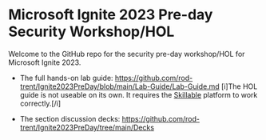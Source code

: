 # Microsoft Ignite 2023 Pre-day Security Workshop/HOL

Welcome to the GitHub repo for the security pre-day workshop/HOL for Microsoft Ignite 2023.

* The full hands-on lab guide: https://github.com/rod-trent/Ignite2023PreDay/blob/main/Lab-Guide/Lab-Guide.md
  [i]The HOL guide is not useable on its own. It requires the <a href="https://skillable.com" target="_blank">Skillable</a> platform to work correctly.[/i]

* The section discussion decks: https://github.com/rod-trent/Ignite2023PreDay/tree/main/Decks
